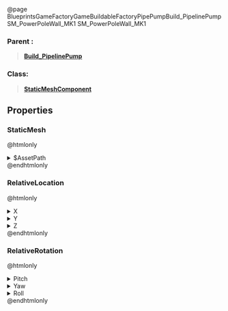 @page BlueprintsGameFactoryGameBuildableFactoryPipePumpBuild_PipelinePumpSM_PowerPoleWall_MK1 SM_PowerPoleWall_MK1
### Parent :
<b><a href="_blueprints_game_factory_game_buildable_factory_pipe_pump_build__pipeline_pump.html"><blockquote>Build_PipelinePump</blockquote></a></b>
### Class:
<b><a href="_class_script_static_mesh_component.html"><blockquote>StaticMeshComponent</blockquote></a></b>
## Properties
### StaticMesh
@htmlonly
<details>
 <summary>$AssetPath</summary>
<b><a href="_blueprints_game_factory_game_buildable_factory_power_pole_wall_mesh_s_m__power_pole_wall__m_k1.html"><blockquote>SM_PowerPoleWall_MK1</blockquote></a></b>
</details>
@endhtmlonly

### RelativeLocation
@htmlonly
<details>
 <summary>X</summary>
<blockquote>-70.00057220458984</blockquote>
</details>
<details>
 <summary>Y</summary>
<blockquote>-179.99977111816406</blockquote>
</details>
<details>
 <summary>Z</summary>
<blockquote>-30</blockquote>
</details>
@endhtmlonly

### RelativeRotation
@htmlonly
<details>
 <summary>Pitch</summary>
<blockquote>0</blockquote>
</details>
<details>
 <summary>Yaw</summary>
<blockquote>-90.00018310546875</blockquote>
</details>
<details>
 <summary>Roll</summary>
<blockquote>0</blockquote>
</details>
@endhtmlonly

